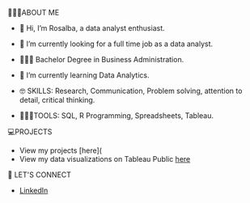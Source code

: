 🙋🏻‍♀️ABOUT ME 

- 👋 Hi, I’m Rosalba, a data analyst enthusiast. 
- 👀 I’m currently looking for a full time job as a data analyst.
- 👩🏻‍🎓 Bachelor Degree in Business Administration. 
- 🌱 I’m currently learning Data Analytics.

- 🤓 SKILLS: Research, Communication, Problem solving, attention to detail, critical thinking. 

- 👩🏻‍💻TOOLS: SQL, R Programming, Spreadsheets, Tableau.  

💻PROJECTS

-  View my projects [here](
-  View my data visualizations on Tableau Public [here](https://public.tableau.com/app/profile/rosalba.martin)

📩 LET'S CONNECT

- [LinkedIn](https://www.linkedin.com/in/rosalba-martin-miami/)


